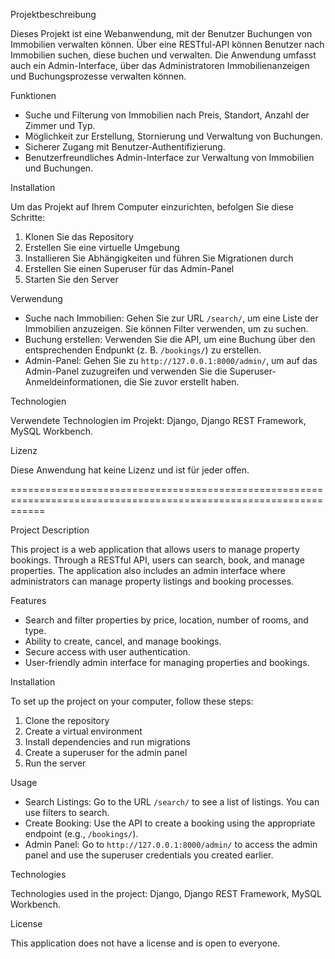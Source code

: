 Projektbeschreibung

Dieses Projekt ist eine Webanwendung, mit der Benutzer Buchungen von Immobilien verwalten können. Über eine RESTful-API können Benutzer nach Immobilien suchen, diese buchen und verwalten. Die Anwendung umfasst auch ein Admin-Interface, über das Administratoren Immobilienanzeigen und Buchungsprozesse verwalten können.

Funktionen

- Suche und Filterung von Immobilien nach Preis, Standort, Anzahl der Zimmer und Typ.
- Möglichkeit zur Erstellung, Stornierung und Verwaltung von Buchungen.
- Sicherer Zugang mit Benutzer-Authentifizierung.
- Benutzerfreundliches Admin-Interface zur Verwaltung von Immobilien und Buchungen.

Installation

Um das Projekt auf Ihrem Computer einzurichten, befolgen Sie diese Schritte:

1. Klonen Sie das Repository
2. Erstellen Sie eine virtuelle Umgebung
3. Installieren Sie Abhängigkeiten und führen Sie Migrationen durch
4. Erstellen Sie einen Superuser für das Admin-Panel
5. Starten Sie den Server

Verwendung

- Suche nach Immobilien: Gehen Sie zur URL `/search/`, um eine Liste der Immobilien anzuzeigen. Sie können Filter verwenden, um zu suchen.
- Buchung erstellen: Verwenden Sie die API, um eine Buchung über den entsprechenden Endpunkt (z. B. `/bookings/`) zu erstellen.
- Admin-Panel: Gehen Sie zu `http://127.0.0.1:8000/admin/`, um auf das Admin-Panel zuzugreifen und verwenden Sie die Superuser-Anmeldeinformationen, die Sie zuvor erstellt haben.

Technologien

Verwendete Technologien im Projekt: Django, Django REST Framework, MySQL Workbench.

Lizenz

Diese Anwendung hat keine Lizenz und ist für jeder offen.


==================================================================================================================


Project Description

This project is a web application that allows users to manage property bookings. Through a RESTful API, users can search, book, and manage properties. The application also includes an admin interface where administrators can manage property listings and booking processes.

Features

- Search and filter properties by price, location, number of rooms, and type.
- Ability to create, cancel, and manage bookings.
- Secure access with user authentication.
- User-friendly admin interface for managing properties and bookings.

Installation

To set up the project on your computer, follow these steps:

1. Clone the repository
2. Create a virtual environment
3. Install dependencies and run migrations
4. Create a superuser for the admin panel
5. Run the server

Usage

- Search Listings: Go to the URL `/search/` to see a list of listings. You can use filters to search.
- Create Booking: Use the API to create a booking using the appropriate endpoint (e.g., `/bookings/`).
- Admin Panel: Go to `http://127.0.0.1:8000/admin/` to access the admin panel and use the superuser credentials you created earlier.

Technologies

Technologies used in the project: Django, Django REST Framework, MySQL Workbench.

License

This application does not have a license and is open to everyone.

